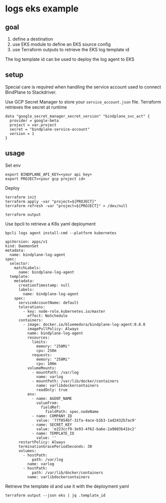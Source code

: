 # logs eks example

## goal

1) define a destination
2) use EKS module to define an EKS source config
3) use Terraform outputs to retrieve the EKS log template id

The log template id can be used to deploy the log agent to EKS

## setup

Special care is required when handling the service account used to connect
BindPlane to Stackdriver.

Use GCP Secret Manager to store your `service_account.json` file.
Terraform retrieves the secret at runtime
```
data "google_secret_manager_secret_version" "bindplane_svc_act" {
  provider = google-beta
  project = var.project
  secret = "bindplane-service-account"
  version = 1
}
```

## usage

Set env
```
export BINDPLANE_API_KEY=<your api key>
export PROJECT=<your gcp project id>
```

Deploy
```
terraform init
terraform apply -var "project=${PROJECT}"
terraform refresh -var "project=${PROJECT}" > /dev/null

terraform output
```

Use bpcli to retrieve a K8s yaml deployment
```
bpcli logs agent install-cmd --platform kubernetes

apiVersion: apps/v1
kind: DaemonSet
metadata:
  name: bindplane-log-agent
spec:
  selector:
    matchLabels:
      name: bindplane-log-agent
  template:
    metadata:
      creationTimestamp: null
      labels:
        name: bindplane-log-agent
    spec:
      serviceAccountName: default
      tolerations:
        - key: node-role.kubernetes.io/master
          effect: NoSchedule
      containers:
        - image: docker.io/bluemedora/bindplane-log-agent:0.8.0
          imagePullPolicy: Always
          name: bindplane-log-agent
          resources:
            limits:
              memory: "250Mi"
              cpu: 250m
            requests:
              memory: "250Mi"
              cpu: 100m
          volumeMounts:
            - mountPath: /var/log
              name: varlog
            - mountPath: /var/lib/docker/containers
              name: varlibdockercontainers
              readOnly: true
          env:
            - name: AGENT_NAME
              valueFrom:
                fieldRef:
                  fieldPath: spec.nodeName
            - name: COMPANY_ID
              value: '77f054bf-31fa-4ace-b1b3-1ad2432b7ac9'
            - name: SECRET_KEY
              value: 'e223ccf9-3e93-4f62-ba6e-2a9803b41bc2'
            - name: TEMPLATE_ID
              value: ''
      restartPolicy: Always
      terminationGracePeriodSeconds: 30
      volumes:
        - hostPath:
            path: /var/log
          name: varlog
        - hostPath:
            path: /var/lib/docker/containers
          name: varlibdockercontainers
```

Retrieve the template id and use it with the deployment yaml
```
terraform output --json eks | jq .template_id
```
